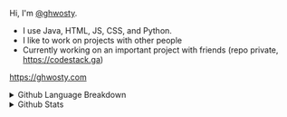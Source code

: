 <!--**ghwosty/ghwosty** is a ✨ _special_ ✨ repository because its `README.md` (this file) appears on your GitHub profile. -->
  Hi, I'm [@ghwosty](https://github.com/ghwosty).
  - I use Java, HTML, JS, CSS, and Python.
  - I like to work on projects with other people
  - Currently working on an important project with friends (repo private, https://codestack.ga)

  https://ghwosty.com
<details>
<summary>Github Language Breakdown</summary>
<br>

![](https://github-readme-stats.vercel.app/api/top-langs/?username=ghwosty&theme=tokyonight)

</details>

<details>
<summary>Github Stats</summary>
<br>

![](https://github-readme-stats.vercel.app/api?username=ghwosty&hide=stars&count_private=true&show_icons=true&theme=tokyonight)

</details>

